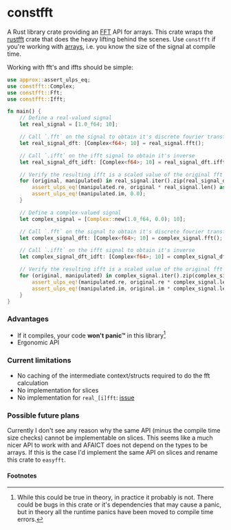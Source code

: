 # constfft
A Rust library crate providing an [FFT] API for arrays. This crate wraps the
[rustfft] crate that does the heavy lifting behind the scenes. Use `constfft`
if you're working with [arrays], i.e. you know the size of the signal at
compile time.

Working with fft's and iffts should be simple:
```rust
use approx::assert_ulps_eq;
use constfft::Complex;
use constfft::Fft;
use constfft::Ifft;

fn main() {
    // Define a real-valued signal
    let real_signal = [1.0_f64; 10];

    // Call `.fft` on the signal to obtain it's discrete fourier transform
    let real_signal_dft: [Complex<f64>; 10] = real_signal.fft();

    // Call `.ifft` on the ifft signal to obtain it's inverse
    let real_signal_dft_idft: [Complex<f64>; 10] = real_signal_dft.ifft();

    // Verify the resulting ifft is a scaled value of the original fft
    for (original, manipulated) in real_signal.iter().zip(real_signal_dft_idft) {
        assert_ulps_eq!(manipulated.re, original * real_signal.len() as f64);
        assert_ulps_eq!(manipulated.im, 0.0);
    }

    // Define a complex-valued signal
    let complex_signal = [Complex::new(1.0_f64, 0.0); 10];

    // Call `.fft` on the signal to obtain it's discrete fourier transform
    let complex_signal_dft: [Complex<f64>; 10] = complex_signal.fft();

    // Call `.ifft` on the ifft signal to obtain it's inverse
    let complex_signal_dft_idft: [Complex<f64>; 10] = complex_signal_dft.ifft();

    // Verify the resulting ifft is a scaled value of the original fft
    for (original, manipulated) in complex_signal.iter().zip(complex_signal_dft_idft) {
        assert_ulps_eq!(manipulated.re, original.re * complex_signal.len() as f64);
        assert_ulps_eq!(manipulated.im, original.im * complex_signal.len() as f64);
    }
}
```

### Advantages
* If it compiles, your code **won't panic™** in this library[^panic]
* Ergonomic API

### Current limitations
* No caching of the intermediate context/structs required to do the fft calculation
* No implementation for slices
* No implementation for `real_[i]fft`: [issue][real_fft_issue]

### Possible future plans
Currently I don't see any reason why the same API (minus the compile time size
checks) cannot be implementable on slices. This seems like a much nicer API to
work with and AFAICT does not depend on the types to be arrays. If this is the
case I'd implement the same API on slices and rename this crate to `easyfft`.

#### Footnotes
[^panic]: While this could be true in theory, in practice it probably is not.
There could be bugs in this crate or it's dependencies that may cause a panic,
but in theory all the runtime panics have been moved to compile time errors.

[FFT]: https://en.wikipedia.org/wiki/Fast_Fourier_transform
[rustfft]: https://docs.rs/rustfft/latest/rustfft/
[arrays]: https://doc.rust-lang.org/std/primitive.array.html
[generic_const_exprs]: https://github.com/rust-lang/rust/issues/76560
[real_fft_issue]: https://github.com/WalterSmuts/constfft/issues/1

